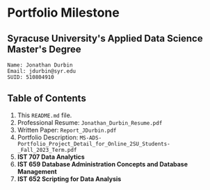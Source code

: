 # Portfolio Milestone
## Syracuse University's Applied Data Science Master's Degree

```
Name: Jonathan Durbin
Email: jdurbin@syr.edu
SUID: 510804910
```

## Table of Contents
1. This `README.md` file.
1. Professional Resume: `Jonathan_Durbin_Resume.pdf`
1. Written Paper: `Report_JDurbin.pdf`
1. Portfolio Description: `MS-ADS-Portfolio_Project_Detail_for_Online_2SU_Students-_Fall_2023_Term.pdf`
1. **IST 707 Data Analytics**
1. **IST 659 Database Administration Concepts and Database Management**
1. **IST 652 Scripting for Data Analysis**
